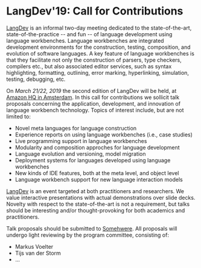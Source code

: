 # LangDev'19: Call for Contributions

[LangDev](http://langdevcon.org/) is an informal two-day meeting dedicated to the state-of-the-art, state-of-the-practice -- and fun -- of language development using language workbenches. Language workbenches are integrated development environments for the construction, testing, composition, and evolution of software languages. A key feature of language workbenches is that they facilitate not only the construction of parsers, type checkers, compilers etc., but also associated editor services, such as syntax highlighting, formatting, outlining, error marking, hyperlinking, simulation, testing, debugging, etc.

On *March 21/22, 2019* the second edition of LangDev will be held, at [Amazon HQ in Amsterdam](https://goo.gl/maps/y8QomY8DGDQ2). In this call for contributions we sollicit talk proposals concerning the application, development, and innovation of language workbench technology. Topics of interest include, but are not limited to:

- Novel meta languages for language construction
- Experience reports on using language workbenches (i.e., case studies)
- Live programming support in language workbenches
- Modularity and composition approches for language development
- Language evolution and versioning, model migration
- Deployment systems for languages developed using language workbenches
- New kinds of IDE features, both at the meta level, and object level
- Language workbench support for new language interaction models

[LangDev](http://langdevcon.org/) is an event targeted at both practitioners and researchers. We value interactive presentations with actual demonstrations over slide decks. Novelty with respect to the state-of-the-art is not a requirement, but talks should be interesting and/or thought-provoking for both academics and practitioners. 

Talk proposals should be submitted to [Somehwere](somewhere). All proposals will undergo light reviewing by the program committee, consisting of:

- Markus Voelter
- Tijs van der Storm
- ...

